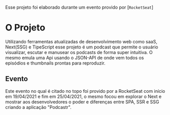 Esse projeto foi elaborado durante um evento provido por [`RocketSeat`]

# O Projeto

Utilizando ferramentas atualizadas de desenvolvimento web como saaS, Next(SSG) e TipeScript esse projeto é um podcast que permite o usuário visualizar, escutar e manusear os podcasts de forma super intuitiva. O mesmo emula uma Api usando o JSON-API de onde vem todos os episódios e thumbnails prontas para reproduzir.

## Evento
Este evento no qual é citado no topo foi provido por a RocketSeat com início em 19/04/2021 e fim em 25/04/2021, o mesmo focou em explorar o Next e mostrar aos desenvolvedores o poder e diferenças entre SPA, SSR e SSG criando a aplicação "Podcastr".
